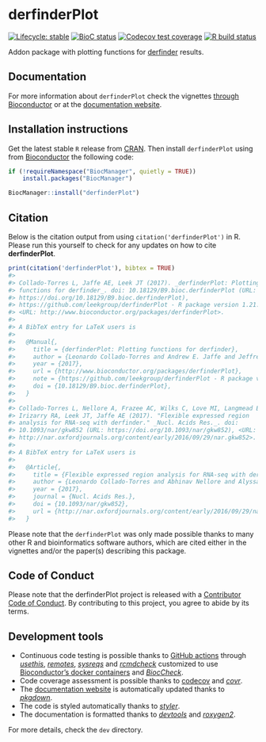 
<!-- README.md is generated from README.Rmd. Please edit that file -->

# derfinderPlot

<!-- badges: start -->

[![Lifecycle:
stable](https://img.shields.io/badge/lifecycle-stable-brightgreen.svg)](https://www.tidyverse.org/lifecycle/#stable)
[![BioC
status](http://www.bioconductor.org/shields/build/release/bioc/derfinderPlot.svg)](https://bioconductor.org/checkResults/release/bioc-LATEST/derfinderPlot)
[![Codecov test
coverage](https://codecov.io/gh/leekgroup/derfinderPlot/branch/master/graph/badge.svg)](https://codecov.io/gh/leekgroup/derfinderPlot?branch=master)
[![R build
status](https://github.com/leekgroup/derfinderPlot/workflows/R-CMD-check-bioc/badge.svg)](https://github.com/leekgroup/derfinderPlot/actions)
<!-- badges: end -->

Addon package with plotting functions for
[derfinder](http://www.bioconductor.org/packages/derfinder) results.

## Documentation

For more information about `derfinderPlot` check the vignettes [through
Bioconductor](http://bioconductor.org/packages/derfinderPlot) or at the
[documentation website](http://leekgroup.github.io/derfinderPlot).

## Installation instructions

Get the latest stable `R` release from
[CRAN](http://cran.r-project.org/). Then install `derfinderPlot` using
from [Bioconductor](http://bioconductor.org/) the following code:

``` r
if (!requireNamespace("BiocManager", quietly = TRUE))
    install.packages("BiocManager")

BiocManager::install("derfinderPlot")
```

## Citation

Below is the citation output from using `citation('derfinderPlot')` in
R. Please run this yourself to check for any updates on how to cite
**derfinderPlot**.

``` r
print(citation('derfinderPlot'), bibtex = TRUE)
#> 
#> Collado-Torres L, Jaffe AE, Leek JT (2017). _derfinderPlot: Plotting
#> functions for derfinder_. doi: 10.18129/B9.bioc.derfinderPlot (URL:
#> https://doi.org/10.18129/B9.bioc.derfinderPlot),
#> https://github.com/leekgroup/derfinderPlot - R package version 1.21.5,
#> <URL: http://www.bioconductor.org/packages/derfinderPlot>.
#> 
#> A BibTeX entry for LaTeX users is
#> 
#>   @Manual{,
#>     title = {derfinderPlot: Plotting functions for derfinder},
#>     author = {Leonardo Collado-Torres and Andrew E. Jaffe and Jeffrey T. Leek},
#>     year = {2017},
#>     url = {http://www.bioconductor.org/packages/derfinderPlot},
#>     note = {https://github.com/leekgroup/derfinderPlot - R package version 1.21.5},
#>     doi = {10.18129/B9.bioc.derfinderPlot},
#>   }
#> 
#> Collado-Torres L, Nellore A, Frazee AC, Wilks C, Love MI, Langmead B,
#> Irizarry RA, Leek JT, Jaffe AE (2017). "Flexible expressed region
#> analysis for RNA-seq with derfinder." _Nucl. Acids Res._. doi:
#> 10.1093/nar/gkw852 (URL: https://doi.org/10.1093/nar/gkw852), <URL:
#> http://nar.oxfordjournals.org/content/early/2016/09/29/nar.gkw852>.
#> 
#> A BibTeX entry for LaTeX users is
#> 
#>   @Article{,
#>     title = {Flexible expressed region analysis for RNA-seq with derfinder},
#>     author = {Leonardo Collado-Torres and Abhinav Nellore and Alyssa C. Frazee and Christopher Wilks and Michael I. Love and Ben Langmead and Rafael A. Irizarry and Jeffrey T. Leek and Andrew E. Jaffe},
#>     year = {2017},
#>     journal = {Nucl. Acids Res.},
#>     doi = {10.1093/nar/gkw852},
#>     url = {http://nar.oxfordjournals.org/content/early/2016/09/29/nar.gkw852},
#>   }
```

Please note that the `derfinderPlot` was only made possible thanks to
many other R and bioinformatics software authors, which are cited either
in the vignettes and/or the paper(s) describing this package.

## Code of Conduct

Please note that the derfinderPlot project is released with a
[Contributor Code of
Conduct](https://contributor-covenant.org/version/2/0/CODE_OF_CONDUCT.html).
By contributing to this project, you agree to abide by its terms.

## Development tools

  - Continuous code testing is possible thanks to [GitHub
    actions](https://www.tidyverse.org/blog/2020/04/usethis-1-6-0/)
    through *[usethis](https://CRAN.R-project.org/package=usethis)*,
    *[remotes](https://CRAN.R-project.org/package=remotes)*,
    *[sysreqs](https://github.com/r-hub/sysreqs)* and
    *[rcmdcheck](https://CRAN.R-project.org/package=rcmdcheck)*
    customized to use [Bioconductor’s docker
    containers](https://www.bioconductor.org/help/docker/) and
    *[BiocCheck](https://bioconductor.org/packages/3.11/BiocCheck)*.
  - Code coverage assessment is possible thanks to
    [codecov](https://codecov.io/gh) and
    *[covr](https://CRAN.R-project.org/package=covr)*.
  - The [documentation
    website](http://leekgroup.github.io/derfinderPlot) is automatically
    updated thanks to
    *[pkgdown](https://CRAN.R-project.org/package=pkgdown)*.
  - The code is styled automatically thanks to
    *[styler](https://CRAN.R-project.org/package=styler)*.
  - The documentation is formatted thanks to
    *[devtools](https://CRAN.R-project.org/package=devtools)* and
    *[roxygen2](https://CRAN.R-project.org/package=roxygen2)*.

For more details, check the `dev` directory.
